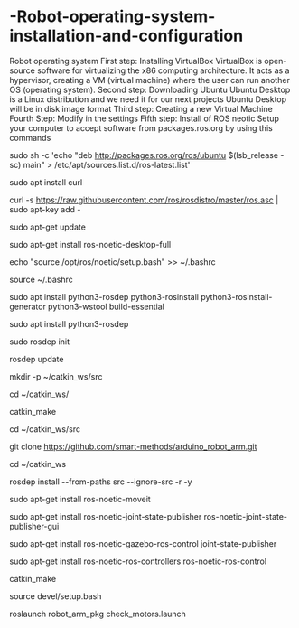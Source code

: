 # -Robot-operating-system-installation-and-configuration
 Robot operating system
First step: Installing VirtualBox
VirtualBox is open-source software for virtualizing the x86 computing architecture. It acts as a hypervisor, creating a VM (virtual machine) where the user can run another OS (operating system).
Second step: Downloading Ubuntu
Ubuntu Desktop is a Linux distribution and we need it for our next projects Ubuntu Desktop will be in disk image format
Third step: Creating a new Virtual Machine
Fourth Step: Modify in the settings
Fifth step: Install of ROS neotic
Setup your computer to accept software from packages.ros.org by using this commands

sudo sh -c 'echo "deb http://packages.ros.org/ros/ubuntu $(lsb_release -sc) main" > /etc/apt/sources.list.d/ros-latest.list'

sudo apt install curl

curl -s https://raw.githubusercontent.com/ros/rosdistro/master/ros.asc | sudo apt-key add -

sudo apt-get update

sudo apt-get install ros-noetic-desktop-full

echo "source /opt/ros/noetic/setup.bash" >> ~/.bashrc

source ~/.bashrc

sudo apt install python3-rosdep python3-rosinstall python3-rosinstall-generator python3-wstool build-essential

sudo apt install python3-rosdep

sudo rosdep init

rosdep update

mkdir -p ~/catkin_ws/src

cd ~/catkin_ws/

catkin_make

cd ~/catkin_ws/src

git clone https://github.com/smart-methods/arduino_robot_arm.git 

cd ~/catkin_ws

rosdep install --from-paths src --ignore-src -r -y

sudo apt-get install ros-noetic-moveit

sudo apt-get install ros-noetic-joint-state-publisher ros-noetic-joint-state-publisher-gui

sudo apt-get install ros-noetic-gazebo-ros-control joint-state-publisher

sudo apt-get install ros-noetic-ros-controllers ros-noetic-ros-control

catkin_make

source devel/setup.bash

roslaunch robot_arm_pkg check_motors.launch
